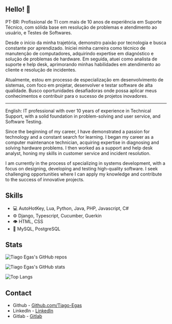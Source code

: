 ## Hello! 👋

PT-BR: Profissional de TI com mais de 10 anos de experiência em Suporte Técnico, com sólida base em resolução de problemas e atendimento ao usuário, e Testes de Softwares.

Desde o início da minha trajetória, demonstro paixão por tecnologia e busca constante por aprendizado. Iniciei minha carreira como técnico de manutenção de computadores, adquirindo expertise em diagnóstico e solução de problemas de hardware. Em seguida, atuei como analista de suporte e help desk, aprimorando minhas habilidades em atendimento ao cliente e resolução de incidentes.

Atualmente, estou em processo de especialização em desenvolvimento de sistemas, com foco em projetar, desenvolver e testar software de alta qualidade. Busco oportunidades desafiadoras onde possa aplicar meus conhecimentos e contribuir para o sucesso de projetos inovadores.

---
English: IT professional with over 10 years of experience in Technical Support, with a solid foundation in problem-solving and user service, and Software Testing.

Since the beginning of my career, I have demonstrated a passion for technology and a constant search for learning. I began my career as a computer maintenance technician, acquiring expertise in diagnosing and solving hardware problems. I then worked as a support and help desk analyst, honing my skills in customer service and incident resolution.

I am currently in the process of specializing in systems development, with a focus on designing, developing and testing high-quality software. I seek challenging opportunities where I can apply my knowledge and contribute to the success of innovative projects.

## Skills

- 💻 AutoHotKey, Lua, Python, Java, PHP, Javascript, C#
- ⚙️ Django, Typescript, Cucumber, Guerkin
- 👁️ HTML, CSS
- 💽 MySQL, PostgreSQL

## Stats

![Tiago Egas's GitHub repos](https://github-readme-streak-stats.herokuapp.com/?user=Tiago-Egas&theme=catppuccin_mocha&hide_border=false)

![Tiago Egas's GitHub stats](https://github-readme-stats.vercel.app/api?username=Tiago-Egas&theme=catppuccin_mocha&show_icons=true)

![Top Langs](https://github-readme-stats.vercel.app/api/top-langs/?username=Tiago-Egas&theme=catppuccin_mocha&show_icons=true)

## Contact

- Github - [Github.com/Tiago-Egas](https://github.com/Tiago-Egas)
- LinkedIn - [LinkedIn](https://www.linkedin.com/in/tiagoegas/)
- Gitlab - [Gitlab](https://gitlab.com/Tiago-Egas)
